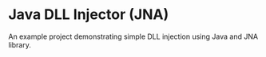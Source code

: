 # Java DLL Injector (JNA)
An example project demonstrating simple DLL injection using Java and JNA library.
